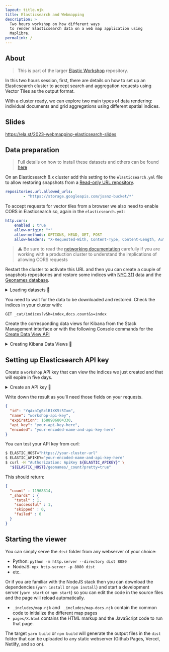 ```yaml
---
layout: title.njk
title: Elasticsearch and Webmapping
description: >
  Two hours workshop on how different ways
  to render Elasticsearch data on a web map application using 
  Maplibre.
permalink: /
---
```


## About

> This is part of the larger [Elastic Workshop](https://github.com/jsanz/elastic-workshop/) repository.

In this two hours session, first, there are details on how to set up an Elasticsearch cluster to accept search and aggregation requests using Vector Tiles as the output format.

With a cluster ready, we can explore two main types of data rendering: individual documents and grid aggregations using different spatial indices.

## Slides

<https://ela.st/2023-webmapping-elasticsearch-slides>

## Data preparation

> Full details on how to install these datasets and others can be found [here](https://gist.github.com/jsanz/235570f46634269ee354c831f87caf65)

On an Elasticsearch 8.x cluster add this setting to the `elasticsearch.yml` file to allow restoring snapshots from a [Read-only URL repository](https://www.elastic.co/guide/en/elasticsearch/reference/master/snapshots-read-only-repository.html).

```yaml
repositories.url.allowed_urls: 
        - "https://storage.googleapis.com/jsanz-bucket/*"
```

To accept requests for vector tiles from a browser we also need to enable CORS in Elasticsearch so, again in the `elasticsearch.yml`:

```yaml
http.cors: 
    enabled : true
    allow-origin: "*"
    allow-methods: OPTIONS, HEAD, GET, POST
    allow-headers: "X-Requested-With, Content-Type, Content-Length, Authorization, Accept, User-Agent, X-Elastic-Client-Meta, Cache-Control"
```

> ⚠ Be sure to read the [networking documentation](https://www.elastic.co/guide/en/elasticsearch/reference/current/modules-network.html) carefully if you are working with a production cluster to understand the implications of allowing CORS requests


Restart the cluster to activate this URL and then you can create a couple of snapshots repositories and restore some indices with [NYC 311](https://data.cityofnewyork.us/Social-Services/311-Service-Requests-from-2010-to-Present/erm2-nwe9) data and the [Geonames database](http://www.geonames.org/).

<details>
<summary>Loading datasets 🔽</summary>

```text
# ==== NYC 311 ====
# Add the NYC 311 snapshots repository
PUT /_snapshot/nyc311
{
  "type": "url",
  "settings": {
    "url": "https://storage.googleapis.com/jsanz-bucket/nyc311_repo/"
  }
}

# Check two snapshots are available
GET _snapshot/nyc311/*

# Restore 311 data (async)
POST /_snapshot/nyc311/snapshot_1/_restore

# Restore NYC boroughs data (async)
POST /_snapshot/nyc311/snapshot_2/_restore


# ==== Geonames ====

# Add the Geonames snapshots repository
PUT /_snapshot/geonames
{
  "type": "url",
  "settings": {
    "url": "https://storage.googleapis.com/jsanz-bucket/v8/geospatial_demos/"
  }
}

# Check the geonames snapshot is available available
GET _snapshot/geonames/geonames

# Restore Geonames data (async)
POST /_snapshot/geonames/geonames/_restore


# ==== OSM Andorra ====

# Add the OSM snapshots repository
PUT /_snapshot/osm
{
  "type": "url",
  "settings": {
    "url": "https://storage.googleapis.com/jsanz-bucket/v8/osm/"
  }
}

# Check the osm_andorra snapshot is available available
GET _snapshot/osm/osm_andorra

# Restore osm_andorra data (async)
POST /_snapshot/osm/osm_andorra/_restore

# Expose this index with two filtered aliases
POST _aliases
{
  "actions": [
    {
      "add": {
        "index": "osm_andorra",
        "alias": "osm_highways_andorra",
        "filter": {
          "bool": {
            "filter": [
              {
                "bool": {
                  "minimum_should_match": 1,
                  "should": [
                    {
                      "exists": {
                        "field": "highway"
                      }
                    }
                  ]
                }
              },
              {
                "bool": {
                  "minimum_should_match": 1,
                  "should": [
                    {
                      "term": {
                        "osm_type": {
                          "value": "way"
                        }
                      }
                    }
                  ]
                }
              }
            ]
          }
        }
      }
    },
    {
      "add": {
        "index": "osm_andorra",
        "alias": "osm_buildings_andorra",
        "filter": {
          "bool": {
            "filter": [
              {
                "bool": {
                  "minimum_should_match": 1,
                  "should": [
                    {
                      "exists": {
                        "field": "building"
                      }
                    }
                  ]
                }
              },
              {
                "bool": {
                  "minimum_should_match": 1,
                  "should": [
                    {
                      "term": {
                        "osm_type": {
                          "value": "area"
                        }
                      }
                    }
                  ]
                }
              }
            ]
          }
        }
      }
    }
  ]
}
```
</details>

You need to wait for the data to be downloaded and restored. Check the indices in your cluster with:

```text
GET _cat/indices?v&h=index,docs.count&s=index
```

Create the corresponding data views for Kibana from the Stack Management interface or with the following Console commands for the [Create Data View API](https://www.elastic.co/guide/en/kibana/master/data-views-api-create.html)

<details>
<summary>Creating Kibana Data Views 🔽</summary>

```text
POST kbn://api/data_views/data_view
{
  "data_view": {
    "title": "311",
    "name": "NYC 311 calls",
    "timeFieldName": "Created Date"
  }
}

POST kbn://api/data_views/data_view
{
  "data_view": {
    "title": "nyc_boroughs",
    "name": "NYC Boroughs"
  }
}

POST kbn://api/data_views/data_view
{
  "data_view": {
    "title": "NYC",
    "name": "NYC 311 calls",
    "timeFieldName": "Created Date"
  }
}


POST kbn://api/data_views/data_view
{
  "data_view": {
    "title": "osm_andorra",
    "name": "OpenStreetMap Andorra",
    "timeFieldName": "timestamp"
  }
}
```
</details>

## Setting up Elasticsearch API key

Create a `workshop` API key that can view the indices we just created and that will expire in five days.


<details>
<summary>Create an API key 🔽</summary>

```text
POST /_security/api_key
{
  "name": "workshop-api-key",
  "expiration": "5d",   
  "role_descriptors": { 
    "workshop": {
      "index": [
      {
        "names": [
          "geonames",
          "311",
          "nyc_boroughs",
          "osm_*"
        ],
        "privileges": [
          "read",
          "view_index_metadata"
        ],
        "field_security": {
          "grant": [
            "*"
          ]
        }
      }
      ]
    }
  }
}
```
</details>

Write down the result as you'll need those fields on your requests.

```json
{
  "id": "YqAxoIgBclR1XK5t5Ixm",
  "name": "workshop-api-key",
  "expiration": 1688906804330,
  "api_key": "your-api-key-here",
  "encoded": "your-encoded-name-and-api-key-here"
}
```


You can test your API key from curl:

```bash
$ ELASTIC_HOST="https://your-cluster-url"
$ ELASTIC_APIKEY="your-encoded-name-and-api-key-here"
$ curl -H "Authorization: ApiKey ${ELASTIC_APIKEY}" \
  "${ELASTIC_HOST}/geonames/_count?pretty=true"
```

This should return:

```json
{
  "count" : 11968314,
  "_shards" : {
    "total" : 1,
    "successful" : 1,
    "skipped" : 0,
    "failed" : 0
  }
}
```

## Starting the viewer

You can simply serve the `dist` folder from any webserver of your choice:

* Python: `python -m http.server --directory dist 8080`
* NodeJS: `npx http-server -p 8080 dist`
* etc.

Or if you are familiar with the NodeJS stack then you can download the dependencies (`yarn install` or  `npm install`) and start a development server (`yarn start` or `npm start`) so you can edit the code in the source files and the page will reload automatically.

* `_includes/map.njk` and ` _includes/map-docs.njk` contain the common code to initialize the different map pages
* `pages/X.html` contains the HTML markup and the JavaScript code to run that page.

The target `yarn build` or `npm build` will generate the output files in the `dist` folder that can be uploaded to any static webserver (Github Pages, Vercel, Netlify, and so on).
